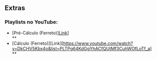 ## Extras

### Playlists no YouTube:

- [Pré-Cálculo (Ferreto)][Link](https://www.youtube.com/watch?v=SPZqQ5qn3P0&list=PL6oFLDTrOyYiNx4HmlLQakGHTSizaCAIW)] <br> **
- [Cálculo (Ferreto)][Link][https://www.youtube.com/watch?v=DkCHV5Kbx4o&list=PLTPg64KdGgYhACfQUtMf3CuhWOfLoTf_a] <br> **
